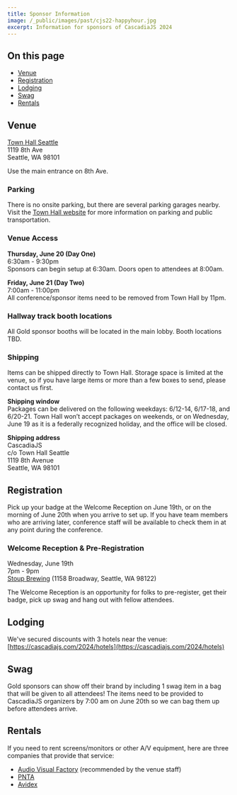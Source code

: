 ```yaml
---
title: Sponsor Information
image: /_public/images/past/cjs22-happyhour.jpg
excerpt: Information for sponsors of CascadiaJS 2024
---
```


## On this page
- [Venue](#venue)
- [Registration](#registration)
- [Lodging](#lodging)
- [Swag](#swag)
- [Rentals](#rentals)

<h2 id="venue">Venue</h2>

[Town Hall Seattle](https://townhallseattle.org/)<br />
1119 8th Ave<br />
Seattle, WA 98101

Use the main entrance on 8th Ave.

### Parking
There is no onsite parking, but there are several parking garages nearby. Visit the [Town Hall website](https://townhallseattle.org/parking/) for more information on parking and public transportation.

### Venue Access
**Thursday, June 20 (Day One)**<br />
6:30am - 9:30pm<br />
Sponsors can begin setup at 6:30am. Doors open to attendees at 8:00am. 

**Friday, June 21 (Day Two)**<br />
7:00am - 11:00pm<br />
All conference/sponsor items need to be removed from Town Hall by 11pm.

### Hallway track booth locations

All Gold sponsor booths will be located in the main lobby. Booth locations TBD.

### Shipping
Items can be shipped directly to Town Hall. Storage space is limited at the venue, so if you have large items or more than a few boxes to send, please contact us first. 

**Shipping window**<br />
Packages can be delivered on the following weekdays: 6/12-14, 6/17-18, and 6/20-21. Town Hall won’t accept packages on weekends, or on Wednesday, June 19 as it is a federally recognized holiday, and the office will be closed.

**Shipping address**<br />
CascadiaJS<br />
c/o Town Hall Seattle<br />
1119 8th Avenue<br />
Seattle, WA 98101

<h2 id="registration">Registration</h2>

Pick up your badge at the Welcome Reception on June 19th, or on the morning of June 20th when you arrive to set up. If you have team members who are arriving later, conference staff will be available to check them in at any point during the conference. 

### Welcome Reception & Pre-Registration
Wednesday, June 19th<br />
7pm - 9pm<br />
[Stoup Brewing](https://www.stoupbrewing.com/capitol-hill/) (1158 Broadway, Seattle, WA 98122)

The Welcome Reception is an opportunity for folks to pre-register, get their badge, pick up swag and hang out with fellow attendees.

<h2 id="lodging">Lodging</h2>

We've secured discounts with 3 hotels near the venue: [https://cascadiajs.com/2024/hotels](https://cascadiajs.com/2024/hotels)

<h2 id="swag">Swag</h2>

Gold sponsors can show off their brand by including 1 swag item in a bag that will be given to all attendees! The items need to be provided to CascadiaJS organizers by 7:00 am on June 20th so we can bag them up before attendees arrive. 

<h2 id="rentals">Rentals</h2>

If you need to rent screens/monitors or other A/V equipment, here are three companies that provide that service: 

- [Audio Visual Factory](https://www.avfactory.com/) (recommended by the venue staff)
- [PNTA](https://pntagear.com/)
- [Avidex](https://www.avidex.com/locations/seattle-washington)

 
